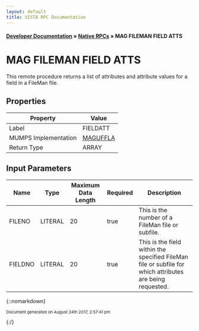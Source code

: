 ```yaml
---
layout: default
title: VISTA RPC Documentation
---
```


#### [Developer Documentation](../index) &#187; [Native RPCs](TableOfContents) &#187; MAG FILEMAN FIELD ATTS<br/>
# MAG FILEMAN FIELD ATTS

This remote procedure returns a list of attributes and attribute values for a field in a FileMan file.

## Properties

Property | Value
--- | ---
Label | FIELDATT
MUMPS Implementation | [MAGUFFLA](http://code.osehra.org/dox/Routine_MAGUFFLA_source.html)
Return Type | ARRAY


## Input Parameters

Name | Type | Maximum Data Length | Required | Description
--- | --- | --- | --- | ---
FILENO | LITERAL | 20 | true | This is the number of a FileMan file or subfile.
FIELDNO | LITERAL | 20 | true | This is the field within the specified FileMan file or subfile for which attributes are being requested.



{::nomarkdown} <br/><p style="font-size: 11px">Document generated on August 24th 2017, 2:57:41 pm</p>{:/}